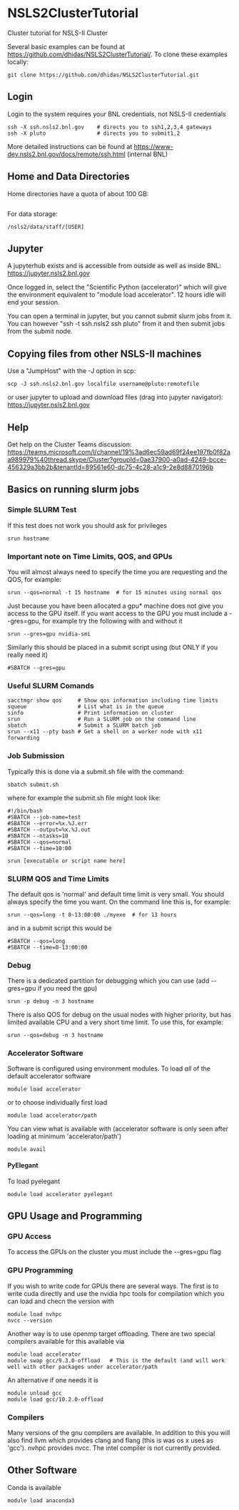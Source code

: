 # NSLS2ClusterTutorial
Cluster tutorial for NSLS-II Cluster

Several basic examples can be found at https://github.com/dhidas/NSLS2ClusterTutorial/.  To clone these examples locally:
```
git clone https://github.com/dhidas/NSLS2ClusterTutorial.git
```

## Login
Login to the system requires your BNL credentials, not NSLS-II credentials
```
ssh -X ssh.nsls2.bnl.gov    # directs you to ssh1,2,3,4 gateways
ssh -X pluto                # directs you to submit1,2
```
More detailed instructions can be found at https://www-dev.nsls2.bnl.gov/docs/remote/ssh.html (internal BNL)

## Home and Data Directories
Home directories have a quota of about 100 GB:
```
```
For data storage:
```
/nsls2/data/staff/[USER]
```

## Jupyter
A jupyterhub exists and is accessible from outside as well as inside BNL:
https://jupyter.nsls2.bnl.gov

Once logged in, select the "Scientific Python (accelerator)" which will give the environment equivalent to "module load accelerator".  12 hours idle will end your session.

You can open a terminal in jupyter, but you cannot submit slurm jobs from it.  You can however "ssh -t ssh.nsls2 ssh pluto" from it and then submit jobs from the submit node.

## Copying files from other NSLS-II machines
Use a "JumpHost" with the -J option in scp:
```
scp -J ssh.nsls2.bnl.gov localfile username@pluto:remotefile
```
or user jupyter to upload and download files (drag into jupyter navigator):
https://jupyter.nsls2.bnl.gov

## Help
Get help on the Cluster Teams discussion:
https://teams.microsoft.com/l/channel/19%3ad6ec59ad69f24ee197fb0f82aa989979%40thread.skype/Cluster?groupId=0ae37900-a0ad-4249-bcce-456329a3bb2b&tenantId=89561e60-dc75-4c28-a1c9-2e8d8870196b


## Basics on running slurm jobs

### Simple SLURM Test
If this test does not work you should ask for privileges
```
srun hostname
```

### Important note on Time Limits, QOS, and GPUs
You will almost always need to specify the time you are requesting and the QOS, for example:
```
srun --qos=normal -t 15 hostname  # for 15 minutes using normal qos
```
Just because you have been allocated a gpu* machine does not give you access to the GPU itself.  If you want access to the GPU you must include a --gres=gpu, for example try the following with and without it
```
srun --gres=gpu nvidia-smi
```
Similarly this should be placed in a submit script using (but ONLY if you really need it)
```
#SBATCH --gres=gpu
```

### Useful SLURM Comands
```
sacctmgr show qos     # Show qos information including time limits
squeue                # List what is in the queue
sinfo                 # Print information on cluster
srun                  # Run a SLURM job on the command line
sbatch                # Submit a SLURM batch job
srun --x11 --pty bash # Get a shell on a worker node with x11 forwarding
```

### Job Submission
Typically this is done via a submit.sh file with the command:
```
sbatch submit.sh
```
where for example the submit.sh file might look like:
```
#!/bin/bash
#SBATCH --job-name=test
#SBATCH --error=%x.%J.err
#SBATCH --output=%x.%J.out
#SBATCH --ntasks=10
#SBATCH --qos=normal
#SBATCH --time=10:00

srun [executable or script name here]
```

### SLURM QOS and Time Limits
The default qos is 'normal' and default time limit is very small.  You should always specify the time you want.  On the command line this is, for example:
```
srun --qos=long -t 0-13:00:00 ./myexe  # for 13 hours
```
and in a submit script this would be
```
#SBATCH --qos=long
#SBATCH --time=0-13:00:00
```

### Debug
There is a dedicated partition for debugging which you can use (add --gres=gpu if you need the gpu)
```
srun -p debug -n 3 hostname
```
There is also QOS for debug on the usual nodes with higher priority, but has limited available CPU and a very short time limit.  To use this, for example:
```
srun --qos=debug -n 3 hostname
```




### Accelerator Software
Software is configured using environment modules.  To load *all* of the default accelerator software
```
module load accelerator
```
or to choose individually first load
```
module load accelerator/path
```
You can view what is available with (accelerator software is only seen after loading at minimum 'accelerator/path')
```
module avail
```
#### PyElegant
To load pyelegant
```
module load accelerator pyelegant
```



## GPU Usage and Programming
### GPU Access
To access the GPUs on the cluster you must include the --gres=gpu flag

### GPU Programming
If you wish to write code for GPUs there are several ways.  The first is to write cuda directly and use the nvidia hpc tools for compilation which you can load and checn the version with
```
module load nvhpc
nvcc --version
```
Another way is to use openmp target offloading.  There are two special compilers available for this available via
```
module load accelerator
module swap gcc/9.3.0-offload   # This is the default (and will work well with other packages under accelerator/path
```
An alternative if one needs it is
```
module unload gcc
module load gcc/10.2.0-offload
```

### Compilers
Many versions of the gnu compilers are available.  In addition to this you will also find llvm which provides clang and flang (this is was os x uses as 'gcc').  nvhpc provides nvcc.  The intel compiler is not currently provided.


## Other Software
Conda is available
```
module load anaconda3
```
